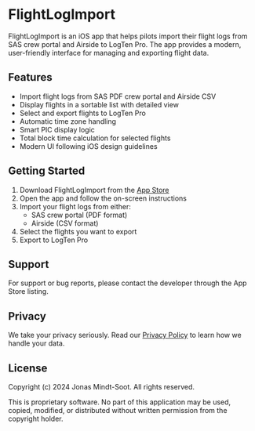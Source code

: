 # FlightLogImport

FlightLogImport is an iOS app that helps pilots import their flight logs from SAS crew portal and Airside to LogTen Pro. The app provides a modern, user-friendly interface for managing and exporting flight data.

## Features

- Import flight logs from SAS PDF crew portal and Airside CSV
- Display flights in a sortable list with detailed view
- Select and export flights to LogTen Pro
- Automatic time zone handling
- Smart PIC display logic
- Total block time calculation for selected flights
- Modern UI following iOS design guidelines

## Getting Started

1. Download FlightLogImport from the [App Store](https://apps.apple.com/app/flightlogimport)
2. Open the app and follow the on-screen instructions
3. Import your flight logs from either:
   - SAS crew portal (PDF format)
   - Airside (CSV format)
4. Select the flights you want to export
5. Export to LogTen Pro

## Support

For support or bug reports, please contact the developer through the App Store listing.

## Privacy

We take your privacy seriously. Read our [Privacy Policy](PRIVACY_POLICY.md) to learn how we handle your data.

## License

Copyright (c) 2024 Jonas Mindt-Soot. All rights reserved.

This is proprietary software. No part of this application may be used, copied, modified, or distributed without written permission from the copyright holder. 
